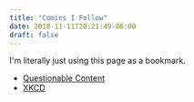 ```yaml
---
title: "Comics I Follow"
date: 2018-11-11T20:21:49-06:00
draft: false
---
```


I'm literally just using this page as a bookmark.

* [Questionable Content](https://questionablecontent.net)
* [XKCD](https://xkcd.com)
